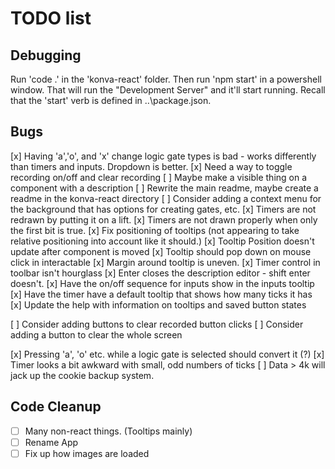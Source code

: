 # TODO list

## Debugging

Run 'code .' in the 'konva-react' folder.  Then run 'npm start' in a powershell window.  That will run the "Development Server"
and it'll start running.  Recall that the 'start' verb is defined in ..\package.json.

## Bugs

  [x] Having 'a','o', and 'x' change logic gate types is bad - works differently than timers and inputs.  Dropdown is better.
  [x] Need a way to toggle recording on/off and clear recording
  [ ] Maybe make a visible thing on a component with a description
  [ ] Rewrite the main readme, maybe create a readme in the konva-react directory
  [ ] Consider adding a context menu for the background that has options for creating gates, etc.
  [x] Timers are not redrawn by putting it on a lift.
  [x] Timers are not drawn properly when only the first bit is true.
  [x] Fix positioning of tooltips (not appearing to take relative positioning into account like it should.)
  [x] Tooltip Position doesn't update after component is moved
  [x] Tooltip should pop down on mouse click in interactable
  [x] Margin around tooltip is uneven.
  [x] Timer control in toolbar isn't hourglass
  [x] Enter closes the description editor - shift enter doesn't.
  [x] Have the on/off sequence for inputs show in the inputs tooltip
  [x] Have the timer have a default tooltip that shows how many ticks it has
  [x] Update the help with information on tooltips and saved button states

  [ ] Consider adding buttons to clear recorded button clicks
  [ ] Consider adding a button to clear the whole screen

  [x] Pressing 'a', 'o' etc. while a logic gate is selected should convert it (?)
  [x] Timer looks a bit awkward with small, odd numbers of ticks
  [ ] Data > 4k will jack up the cookie backup system.

## Code Cleanup

- [ ] Many non-react things.  (Tooltips mainly)
- [ ] Rename App
- [ ] Fix up how images are loaded
